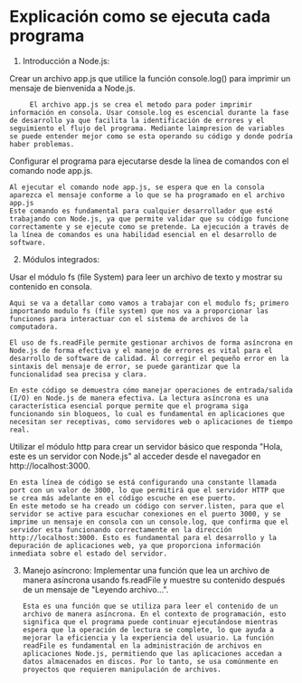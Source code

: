 # Explicación como se ejecuta cada programa

1.  Introducción a Node.js:

Crear un archivo app.js que utilice la función console.log() para imprimir un mensaje de bienvenida a Node.js.

         El archivo app.js se crea el metodo para poder imprimir información en consola. Usar console.log es escencial durante la fase de desarrollo ya que facilita la identificación de errores y el seguimiento el flujo del programa. Mediante laimpresion de variables se puede entender mejor como se esta operando su código y donde podría haber problemas.

Configurar el programa para ejecutarse desde la línea de comandos con el comando node app.js.

    Al ejecutar el comando node app.js, se espera que en la consola aparezca el mensaje conforme a lo que se ha programado en el archivo app.js
    Este comando es fundamental para cualquier desarrollador que esté trabajando con Node.js, ya que permite validar que su código funcione correctamente y se ejecute como se pretende. La ejecución a través de la línea de comandos es una habilidad esencial en el desarrollo de software.

2.  Módulos integrados:

Usar el módulo fs (file System) para leer un archivo de texto y mostrar su contenido en consola.

    Aqui se va a detallar como vamos a trabajar con el modulo fs; primero importando modulo fs (file system) que nos va a proporcionar las funciones para interactuar con el sistema de archivos de la computadora.

    El uso de fs.readFile permite gestionar archivos de forma asíncrona en Node.js de forma efectiva y el manejo de errores es vital para el desarrollo de software de calidad. Al corregir el pequeño error en la sintaxis del mensaje de error, se puede garantizar que la funcionalidad sea precisa y clara.

    En este código se demuestra cómo manejar operaciones de entrada/salida (I/O) en Node.js de manera efectiva. La lectura asíncrona es una característica esencial porque permite que el programa siga funcionando sin bloqueos, lo cual es fundamental en aplicaciones que necesitan ser receptivas, como servidores web o aplicaciones de tiempo real.

Utilizar el módulo http para crear un servidor básico que responda "Hola, este es un servidor con Node.js" al acceder desde el navegador en http://localhost:3000.

    En esta línea de código se está configurando una constante llamada port con un valor de 3000, lo que permitirá que el servidor HTTP que se crea más adelante en el código escuche en ese puerto.
    En este metodo se ha creado un código con server.listen, para que el servidor se active para escuchar conexiones en el puerto 3000, y se imprime un mensaje en consola con un console.log, que confirma que el servidor esta funcionando correctamente en la dirección http://localhost:3000. Esto es fundamental para el desarrollo y la depuración de aplicaciones web, ya que proporciona información inmediata sobre el estado del servidor.

3.  Manejo asíncrono:
    Implementar una función que lea un archivo de manera asíncrona usando fs.readFile y muestre su contenido después de un mensaje de "Leyendo archivo...".

        Esta es una función que se utiliza para leer el contenido de un archivo de manera asíncrona. En el contexto de programación, esto significa que el programa puede continuar ejecutándose mientras espera que la operación de lectura se complete, lo que ayuda a mejorar la eficiencia y la experiencia del usuario. La función readFile es fundamental en la administración de archivos en aplicaciones Node.js, permitiendo que las aplicaciones accedan a datos almacenados en discos. Por lo tanto, se usa comúnmente en proyectos que requieren manipulación de archivos.
